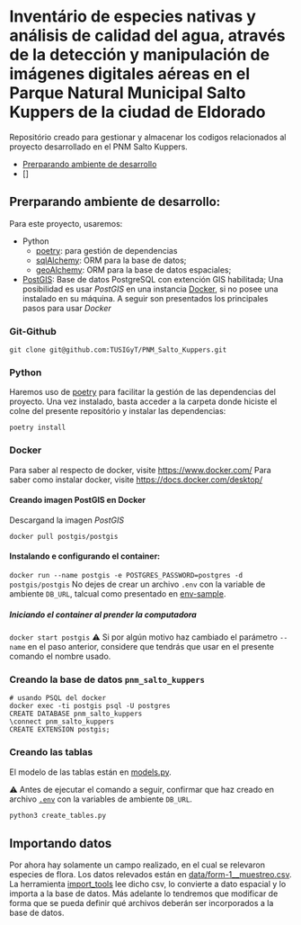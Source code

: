 # Inventário de especies nativas y análisis de calidad del agua, através de la detección y manipulación de imágenes digitales aéreas en el Parque Natural Municipal Salto Kuppers de la ciudad de Eldorado 

Repositório creado para gestionar y almacenar los codigos relacionados al proyecto desarrollado en el PNM Salto Kuppers.

* [Prerparando ambiente de desarrollo](Prerparando-ambiente-de-desarrollo)
* []

## Prerparando ambiente de desarrollo:
Para este proyecto, usaremos:

* Python
  * [poetry](https://python-poetry.org/): para gestión de dependencias
  * [sqlAlchemy](https://python-poetry.org/): ORM para la base de datos;
  * [geoAlchemy](https://python-poetry.org/): ORM para la base de datos espaciales;
* [PostGIS](https://postgis.net/): Base de datos PostgreSQL con extención GIS habilitada;
Una posibilidad es usar _PostGIS_ en una instancia [Docker](https://www.docker.com/), si no posee una instalado en su máquina.
A seguir son presentados los principales pasos para usar _Docker_

### Git-Github
`git clone git@github.com:TUSIGyT/PNM_Salto_Kuppers.git`

### Python
Haremos uso de [poetry](https://python-poetry.org/docs/#installation) para facilitar la gestión de las dependencias del proyecto.
Una vez instalado, basta acceder a la carpeta donde hiciste el colne del presente repositório y instalar las dependencias:

`poetry install`

### Docker
Para saber al respecto de docker, visite <https://www.docker.com/>
Para saber como instalar docker, visite <https://docs.docker.com/desktop/>

#### Creando imagen PostGIS en Docker
Descargand la imagen _PostGIS_

`docker pull postgis/postgis`

#### Instalando e configurando el container:
`docker run --name postgis -e POSTGRES_PASSWORD=postgres -d postgis/postgis`
No dejes de crear un archivo `.env` con la variable de ambiente `DB_URL`, talcual como presentado en [env-sample](env-sample).

##### Iniciando el container al prender la computadora
`docker start postgis`
:warning: Si por algún motivo haz cambiado el parámetro `--name` en el paso anterior, considere que tendrás que usar en el presente comando el nombre usado.

### Creando la base de datos `pnm_salto_kuppers`

```commandline
# usando PSQL del docker 
docker exec -ti postgis psql -U postgres
CREATE DATABASE pnm_salto_kuppers
\connect pnm_salto_kuppers
CREATE EXTENSION postgis;
```

### Creando las tablas
El modelo de las tablas están en [models.py](models.py).

:warning: Antes de ejecutar el comando a seguir, confirmar que haz creado en archivo [`.env`](env-sample) con la variables de ambiente `DB_URL`.

```python
python3 create_tables.py
```

## Importando datos
Por ahora hay solamente un campo realizado, en el cual se relevaron especies de flora.
Los datos relevados están en [data/form-1__muestreo.csv](data/form-1__muestreo.csv).
La herramienta [import_tools](import_tools.py) lee dicho csv, lo convierte a dato espacial y lo importa a la base de datos.
Más adelante lo tendremos que modificar de forma que se pueda definir qué archivos deberán ser incorporados a la base de datos.
